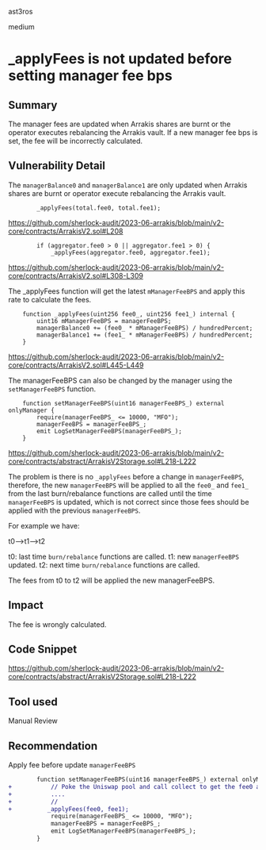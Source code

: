 ast3ros

medium

# _applyFees is not updated before setting manager fee bps

## Summary

The manager fees are updated when Arrakis shares are burnt or the operator executes rebalancing the Arrakis vault. If a new manager fee bps is set, the fee will be incorrectly calculated.

## Vulnerability Detail

The `managerBalance0` and `managerBalance1` are only updated when Arrakis shares are burnt or operator execute rebalancing the Arrakis vault.

            _applyFees(total.fee0, total.fee1);

https://github.com/sherlock-audit/2023-06-arrakis/blob/main/v2-core/contracts/ArrakisV2.sol#L208

            if (aggregator.fee0 > 0 || aggregator.fee1 > 0) {
                _applyFees(aggregator.fee0, aggregator.fee1);

https://github.com/sherlock-audit/2023-06-arrakis/blob/main/v2-core/contracts/ArrakisV2.sol#L308-L309

The _applyFees function will get the latest `mManagerFeeBPS` and apply this rate to calculate the fees.

        function _applyFees(uint256 fee0_, uint256 fee1_) internal {
            uint16 mManagerFeeBPS = managerFeeBPS;
            managerBalance0 += (fee0_ * mManagerFeeBPS) / hundredPercent;
            managerBalance1 += (fee1_ * mManagerFeeBPS) / hundredPercent;
        }

https://github.com/sherlock-audit/2023-06-arrakis/blob/main/v2-core/contracts/ArrakisV2.sol#L445-L449

The managerFeeBPS can also be changed by the manager using the `setManagerFeeBPS` function.

        function setManagerFeeBPS(uint16 managerFeeBPS_) external onlyManager {
            require(managerFeeBPS_ <= 10000, "MFO");
            managerFeeBPS = managerFeeBPS_;
            emit LogSetManagerFeeBPS(managerFeeBPS_);
        }

https://github.com/sherlock-audit/2023-06-arrakis/blob/main/v2-core/contracts/abstract/ArrakisV2Storage.sol#L218-L222

The problem is there is no `_applyFees` before a change in `managerFeeBPS`, therefore, the new `managerFeeBPS` will be applied to all the `fee0_` and `fee1_` from the last burn/rebalance functions are called until the time `managerFeeBPS` is updated, which is not correct since those fees should be applied with the previous `managerFeeBPS`.

For example we have:

t0-->t1-->t2

t0: last time `burn/rebalance` functions are called.
t1: new `managerFeeBPS` updated.
t2: next time `burn/rebalance` functions are called.

The fees from t0 to t2 will be applied the new managerFeeBPS.

## Impact

The fee is wrongly calculated.

## Code Snippet

https://github.com/sherlock-audit/2023-06-arrakis/blob/main/v2-core/contracts/abstract/ArrakisV2Storage.sol#L218-L222

## Tool used

Manual Review

## Recommendation

Apply fee before update `managerFeeBPS`

```diff
        function setManagerFeeBPS(uint16 managerFeeBPS_) external onlyManager {
+           // Poke the Uniswap pool and call collect to get the fee0 and fee1 from t0 to t1
+           ....
+           //
+          _applyFees(fee0, fee1);
            require(managerFeeBPS_ <= 10000, "MFO");
            managerFeeBPS = managerFeeBPS_;
            emit LogSetManagerFeeBPS(managerFeeBPS_);
        }
```